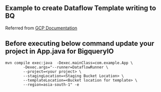 ## Example to create Dataflow Template writing to BQ

Referred from [GCP Documentation](https://cloud.google.com/dataflow/docs/guides/templates/creating-templates)

## Before executing below command update your project in App.java for BigqueryIO

```
mvn compile exec:java  -Dexec.mainClass=com.example.App \
        -Dexec.args="--runner=DataflowRunner \
        --project=<your project> \
        --stagingLocation=<Staging Bucket Location> \
        --templateLocation=<Bucket location for template> \
        --region=asia-south-1" -e 
```